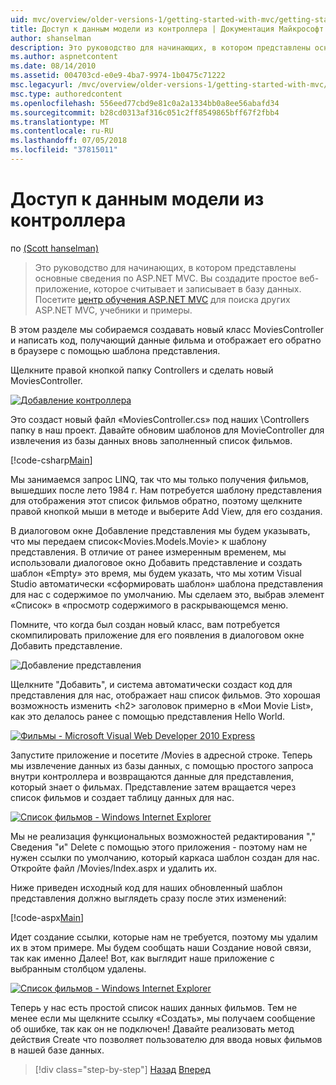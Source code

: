 ```yaml
---
uid: mvc/overview/older-versions-1/getting-started-with-mvc/getting-started-with-mvc-part5
title: Доступ к данным модели из контроллера | Документация Майкрософт
author: shanselman
description: Это руководство для начинающих, в котором представлены основные сведения по ASP.NET MVC. Создание простого веб-приложения, которое считывает и записывает в базу данных.
ms.author: aspnetcontent
ms.date: 08/14/2010
ms.assetid: 004703cd-e0e9-4ba7-9974-1b0475c71222
msc.legacyurl: /mvc/overview/older-versions-1/getting-started-with-mvc/getting-started-with-mvc-part5
msc.type: authoredcontent
ms.openlocfilehash: 556eed77cbd9e81c0a2a1334bb0a8ee56abafd34
ms.sourcegitcommit: b28cd0313af316c051c2ff8549865bff67f2fbb4
ms.translationtype: MT
ms.contentlocale: ru-RU
ms.lasthandoff: 07/05/2018
ms.locfileid: "37815011"
---
```

<a name="accessing-your-models-data-from-a-controller"></a>Доступ к данным модели из контроллера
====================
по [(Scott hanselman)](https://github.com/shanselman)

> Это руководство для начинающих, в котором представлены основные сведения по ASP.NET MVC. Вы создадите простое веб-приложение, которое считывает и записывает в базу данных. Посетите [центр обучения ASP.NET MVC](../../../index.md) для поиска других ASP.NET MVC, учебники и примеры.


В этом разделе мы собираемся создавать новый класс MoviesController и написать код, получающий данные фильма и отображает его обратно в браузере с помощью шаблона представления.

Щелкните правой кнопкой папку Controllers и сделать новый MoviesController.

[![Добавление контроллера](getting-started-with-mvc-part5/_static/image2.png)](getting-started-with-mvc-part5/_static/image1.png)

Это создаст новый файл «MoviesController.cs» под наших \Controllers папку в наш проект. Давайте обновим шаблонов для MovieController для извлечения из базы данных вновь заполненный список фильмов.

[!code-csharp[Main](getting-started-with-mvc-part5/samples/sample1.cs)]

Мы занимаемся запрос LINQ, так что мы только получения фильмов, вышедших после лето 1984 г. Нам потребуется шаблону представления для отображения этот список фильмов обратно, поэтому щелкните правой кнопкой мыши в методе и выберите Add View, для его создания.

В диалоговом окне Добавление представления мы будем указывать, что мы передаем список&lt;Movies.Models.Movie&gt; к шаблону представления. В отличие от ранее измеренным временем, мы использовали диалоговое окно Добавить представление и создать шаблон «Empty» это время, мы будем указать, что мы хотим Visual Studio автоматически «сформировать шаблон» шаблона представления для нас с содержимое по умолчанию. Мы сделаем это, выбрав элемент «Список» в «просмотр содержимого в раскрывающемся меню.

Помните, что когда был создан новый класс, вам потребуется скомпилировать приложение для его появления в диалоговом окне Добавить представление.

![Добавление представления](getting-started-with-mvc-part5/_static/image3.png)

Щелкните "Добавить", и система автоматически создаст код для представления для нас, отображает наш список фильмов. Это хорошая возможность изменить &lt;h2&gt; заголовок примерно в «Мои Movie List», как это делалось ранее с помощью представления Hello World.

[![Фильмы - Microsoft Visual Web Developer 2010 Express](getting-started-with-mvc-part5/_static/image5.png)](getting-started-with-mvc-part5/_static/image4.png)

Запустите приложение и посетите /Movies в адресной строке. Теперь мы извлечение данных из базы данных, с помощью простого запроса внутри контроллера и возвращаются данные для представления, который знает о фильмах. Представление затем вращается через список фильмов и создает таблицу данных для нас.

[![Список фильмов - Windows Internet Explorer](getting-started-with-mvc-part5/_static/image7.png)](getting-started-with-mvc-part5/_static/image6.png)

Мы не реализация функциональных возможностей редактирования "," Сведения "и" Delete с помощью этого приложения - поэтому нам не нужен ссылки по умолчанию, который каркаса шаблон создан для нас. Откройте файл /Movies/Index.aspx и удалить их.

Ниже приведен исходный код для наших обновленный шаблон представления должно выглядеть сразу после этих изменений:

[!code-aspx[Main](getting-started-with-mvc-part5/samples/sample2.aspx)]

Идет создание ссылки, которые нам не требуется, поэтому мы удалим их в этом примере. Мы будем сообщать наши Создание новой связи, так как именно Далее! Вот, как выглядит наше приложение с выбранным столбцом удалены.

[![Список фильмов - Windows Internet Explorer](getting-started-with-mvc-part5/_static/image9.png)](getting-started-with-mvc-part5/_static/image8.png)

Теперь у нас есть простой список наших данных фильмов. Тем не менее если мы щелкните ссылку «Создать», мы получаем сообщение об ошибке, так как он не подключен! Давайте реализовать метод действия Create что позволяет пользователю для ввода новых фильмов в нашей базе данных.

> [!div class="step-by-step"]
> [Назад](getting-started-with-mvc-part4.md)
> [Вперед](getting-started-with-mvc-part6.md)
